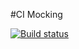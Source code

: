 #CI Mocking

[![Build status](https://ci.appveyor.com/api/projects/status/reabbluwcnsdjebv?svg=true)](https://ci.appveyor.com/project/bugagi67/ajs-mocking)
